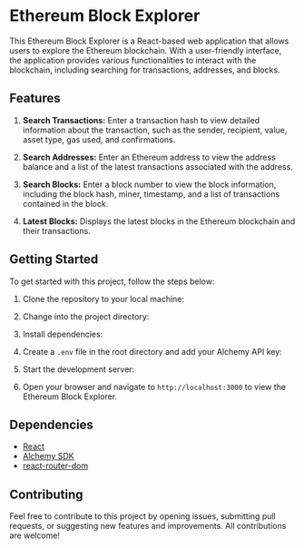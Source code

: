 # Ethereum Block Explorer

This Ethereum Block Explorer is a React-based web application that allows users to explore the Ethereum blockchain. With a user-friendly interface, the application provides various functionalities to interact with the blockchain, including searching for transactions, addresses, and blocks.

## Features

1. **Search Transactions:** Enter a transaction hash to view detailed information about the transaction, such as the sender, recipient, value, asset type, gas used, and confirmations.

2. **Search Addresses:** Enter an Ethereum address to view the address balance and a list of the latest transactions associated with the address.

3. **Search Blocks:** Enter a block number to view the block information, including the block hash, miner, timestamp, and a list of transactions contained in the block.

4. **Latest Blocks:** Displays the latest blocks in the Ethereum blockchain and their transactions.

## Getting Started

To get started with this project, follow the steps below:

1. Clone the repository to your local machine:


2. Change into the project directory:


3. Install dependencies:


4. Create a `.env` file in the root directory and add your Alchemy API key:


5. Start the development server:


6. Open your browser and navigate to `http://localhost:3000` to view the Ethereum Block Explorer.

## Dependencies

- [React](https://reactjs.org/)
- [Alchemy SDK](https://docs.alchemy.com/alchemy/)
- [react-router-dom](https://reactrouter.com/web/guides/quick-start)

## Contributing

Feel free to contribute to this project by opening issues, submitting pull requests, or suggesting new features and improvements. All contributions are welcome!
